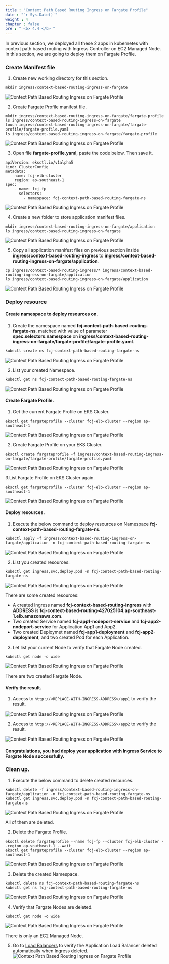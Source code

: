 ```yaml
---
title : "Context Path Based Routing Ingress on Fargate Profile"
date : "`r Sys.Date()`"
weight : 4
chapter : false
pre : " <b> 4.4 </b> "
---
```


In previous section, we deployed all these 2 apps in kubernetes with context path based routing with Ingress Controller on EC2 Managed Node.
In this section, we are going to deploy them on Fargate Profile.

### Create Manifest file
1. Create new working directory for this section.
```
mkdir ingress/context-based-routing-ingress-on-fargate
```

![Context Path Based Routing Ingress on Fargate Profile](../../images/4.ingresswitheks/4.4.contextbasedroutingingressonfargate/4.4.1.contextbasedroutingingressonfargate.png?pc=90pt)

2. Create Fargate Profile manifest file.
```
mkdir ingress/context-based-routing-ingress-on-fargate/fargate-profile
ls ingress/context-based-routing-ingress-on-fargate
touch ingress/context-based-routing-ingress-on-fargate/fargate-profile/fargate-profile.yaml
ls ingress/context-based-routing-ingress-on-fargate/fargate-profile
```
![Context Path Based Routing Ingress on Fargate Profile](../../images/4.ingresswitheks/4.4.contextbasedroutingingressonfargate/4.4.2.contextbasedroutingingressonfargate.png?pc=90pt)

3. Open file **fargate-profile.yaml**, paste the code below. Then save it.
```
apiVersion: eksctl.io/v1alpha5
kind: ClusterConfig
metadata:
    name: fcj-elb-cluster
    region: ap-southeast-1
spec:
    - name: fcj-fp
      selectors:
        - namespace: fcj-context-path-based-routing-fargate-ns
```
![Context Path Based Routing Ingress on Fargate Profile](../../images/4.ingresswitheks/4.4.contextbasedroutingingressonfargate/4.4.3.contextbasedroutingingressonfargate.png?pc=90pt)

4. Create a new folder to store application manifest files.
```
mkdir ingress/context-based-routing-ingress-on-fargate/application
ls ingress/context-based-routing-ingress-on-fargate
```

![Context Path Based Routing Ingress on Fargate Profile](../../images/4.ingresswitheks/4.4.contextbasedroutingingressonfargate/4.4.4.contextbasedroutingingressonfargate.png?pc=90pt)

5. Copy all application manifest files on previous section inside **ingress/context-based-routing-ingress** to **ingress/context-based-routing-ingress-on-fargate/application**.
```
cp ingress/context-based-routing-ingress/* ingress/context-based-routing-ingress-on-fargate/application
ls ingress/context-based-routing-ingress-on-fargate/application
```
![Context Path Based Routing Ingress on Fargate Profile](../../images/4.ingresswitheks/4.4.contextbasedroutingingressonfargate/4.4.5.contextbasedroutingingressonfargate.png?pc=90pt)


### Deploy resource
#### Create namespace to deploy resources on.
1. Create the namespace named **fcj-context-path-based-routing-fargate-ns**, matched with value of parameter **spec.selectors.namespace** on **ingress/context-based-routing-ingress-on-fargate/fargate-profile/fargate-profile.yaml**.
```
kubectl create ns fcj-context-path-based-routing-fargate-ns
```
![Context Path Based Routing Ingress on Fargate Profile](../../images/4.ingresswitheks/4.4.contextbasedroutingingressonfargate/4.4.6.contextbasedroutingingressonfargate.png?pc=90pt)

2. List your created Namespace.
```
kubectl get ns fcj-context-path-based-routing-fargate-ns
```
![Context Path Based Routing Ingress on Fargate Profile](../../images/4.ingresswitheks/4.4.contextbasedroutingingressonfargate/4.4.7.contextbasedroutingingressonfargate.png?pc=90pt)

#### Create Fargate Profile.
1. Get the current Fargate Profile on EKS Cluster.
```
eksctl get fargateprofile --cluster fcj-elb-cluster --region ap-southeast-1
```
![Context Path Based Routing Ingress on Fargate Profile](../../images/4.ingresswitheks/4.4.contextbasedroutingingressonfargate/4.4.8.contextbasedroutingingressonfargate.png?pc=90pt)

2. Create Fargate Profile on your EKS Cluster.
```
eksctl create fargateprofile -f ingress/context-based-routing-ingress-on-fargate/fargate-profile/fargate-profile.yaml
```
![Context Path Based Routing Ingress on Fargate Profile](../../images/4.ingresswitheks/4.4.contextbasedroutingingressonfargate/4.4.9.contextbasedroutingingressonfargate.png?pc=90pt)

3.List Fargate Profile on EKS Cluster again.
```
eksctl get fargateprofile --cluster fcj-elb-cluster --region ap-southeast-1
```

![Context Path Based Routing Ingress on Fargate Profile](../../images/4.ingresswitheks/4.4.contextbasedroutingingressonfargate/4.4.10.contextbasedroutingingressonfargate.png?pc=90pt)

#### Deploy resources.
1. Execute the below command to deploy resources on Namespace **fcj-context-path-based-routing-fargate-ns**.
```
kubectl apply -f ingress/context-based-routing-ingress-on-fargate/application -n fcj-context-path-based-routing-fargate-ns
```
![Context Path Based Routing Ingress on Fargate Profile](../../images/4.ingresswitheks/4.4.contextbasedroutingingressonfargate/4.4.11.contextbasedroutingingressonfargate.png?pc=90pt)

2. List you created resources.
```
kubectl get ingress,svc,deploy,pod -n fcj-context-path-based-routing-fargate-ns
```

![Context Path Based Routing Ingress on Fargate Profile](../../images/4.ingresswitheks/4.4.contextbasedroutingingressonfargate/4.4.12.contextbasedroutingingressonfargate.png?pc=90pt)

There are some created resources:
+ A created Ingress named **fcj-context-based-routing-ingress** with **ADDRESS** is **fcj-context-based-routing-427025104.ap-southeast-1.elb.amazonaws.com**.
+ Two created Service named **fcj-app1-nodeport-service** and **fcj-app2-nodeport-service** for Application App1 and App2.
+ Two created Deploymet named **fcj-app1-deployment** and **fcj-app2-deployment**, and two created Pod for each Application.

3. Let list your current Node to verify that Fargate Node created.
```
kubectl get node -o wide
```
![Context Path Based Routing Ingress on Fargate Profile](../../images/4.ingresswitheks/4.4.contextbasedroutingingressonfargate/4.4.13.contextbasedroutingingressonfargate.png?pc=90pt)

There are two created Fargate Node.

#### Verify the result.
1. Access to ```http://<REPLACE-WITH-INGRESS-ADDRESS>/app1``` to verify the result.

![Context Path Based Routing Ingress on Fargate Profile](../../images/4.ingresswitheks/4.4.contextbasedroutingingressonfargate/4.4.14.contextbasedroutingingressonfargate.png?pc=90pt)


2. Access to ```http://<REPLACE-WITH-INGRESS-ADDRESS>/app2``` to verify the result.

![Context Path Based Routing Ingress on Fargate Profile](../../images/4.ingresswitheks/4.4.contextbasedroutingingressonfargate/4.4.15.contextbasedroutingingressonfargate.png?pc=90pt)


#### Congratulations, you had deploy your application with Ingress Service to Fargate Node successfully.

### Clean up.
1. Execute the below command to delete created resources.
```
kubectl delete -f ingress/context-based-routing-ingress-on-fargate/application -n fcj-context-path-based-routing-fargate-ns
kubectl get ingress,svc,deploy,pod -n fcj-context-path-based-routing-fargate-ns
```
![Context Path Based Routing Ingress on Fargate Profile](../../images/4.ingresswitheks/4.4.contextbasedroutingingressonfargate/4.4.16.contextbasedroutingingressonfargate.png?pc=90pt)

All of them are deleted.

2. Delete the Fargate Profile.
```
eksctl delete fargateprofile --name fcj-fp --cluster fcj-elb-cluster --region ap-southeast-1 --wait
eksctl get fargateprofile --cluster fcj-elb-cluster --region ap-southeast-1
```
![Context Path Based Routing Ingress on Fargate Profile](../../images/4.ingresswitheks/4.4.contextbasedroutingingressonfargate/4.4.17.contextbasedroutingingressonfargate.png?pc=90pt)

3. Delete the created Namespace.
```
kubectl delete ns fcj-context-path-based-routing-fargate-ns
kubectl get ns fcj-context-path-based-routing-fargate-ns
```
![Context Path Based Routing Ingress on Fargate Profile](../../images/4.ingresswitheks/4.4.contextbasedroutingingressonfargate/4.4.18.contextbasedroutingingressonfargate.png?pc=90pt)


4. Verify that Fargate Nodes are deleted.
```
kubectl get node -o wide
```
![Context Path Based Routing Ingress on Fargate Profile](../../images/4.ingresswitheks/4.4.contextbasedroutingingressonfargate/4.4.19.contextbasedroutingingressonfargate.png?pc=90pt)

There is only an EC2 Managed Node.

5. Go to [Load Balancers](https://ap-southeast-1.console.aws.amazon.com/ec2/home?region=ap-southeast-1#LoadBalancers:v=3) to verify the Application Load Balancer deleted automatically when Ingress deleted.
![Context Path Based Routing Ingress on Fargate Profile](../../images/4.ingresswitheks/4.4.contextbasedroutingingressonfargate/4.4.20.contextbasedroutingingressonfargate.png?pc=90pt)
